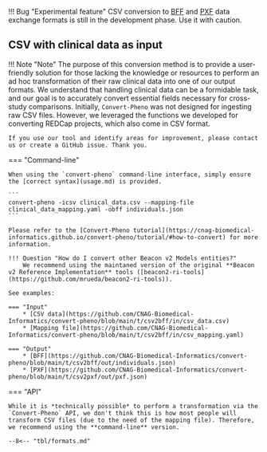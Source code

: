 !!! Bug "Experimental feature"
    CSV conversion to [BFF](bff.md) and [PXF](pxf.md) data exchange formats is still in the development phase. Use it with caution.

## CSV with clinical data as input

!!! Note "Note"
    The purpose of this conversion method is to provide a user-friendly solution for those lacking the knowledge or resources to perform an ad hoc transformation of their raw clinical data into one of our output formats. We understand that handling clinical data can be a formidable task, and our goal is to accurately convert essential fields necessary for cross-study comparisons. Initially, `Convert-Pheno` was not designed for ingesting raw CSV files. However, we leveraged the functions we developed for converting REDCap projects, which also come in CSV format.

    If you use our tool and identify areas for improvement, please contact us or create a GitHub issue. Thank you.

=== "Command-line"

    When using the `convert-pheno` command-line interface, simply ensure the [correct syntax](usage.md) is provided.
    
    ```
    convert-pheno -icsv clinical_data.csv --mapping-file clinical_data_mapping.yaml -obff individuals.json
    ```

    Please refer to the [Convert-Pheno tutorial](https://cnag-biomedical-informatics.github.io/convert-pheno/tutorial/#how-to-convert) for more information.
    
    !!! Question "How do I convert other Beacon v2 Models entities?"
        We recommend using the maintaned version of the original **Beacon v2 Reference Implementation** tools ([beacon2-ri-tools](https://github.com/mrueda/beacon2-ri-tools)).
    
    See examples:
    
    === "Input"
        * [CSV data](https://github.com/CNAG-Biomedical-Informatics/convert-pheno/blob/main/t/csv2bff/in/csv_data.csv)
        * [Mapping file](https://github.com/CNAG-Biomedical-Informatics/convert-pheno/blob/main/t/csv2bff/in/csv_mapping.yaml)
    
    === "Output"
        * [BFF](https://github.com/CNAG-Biomedical-Informatics/convert-pheno/blob/main/t/csv2bff/out/individuals.json)
        * [PXF](https://github.com/CNAG-Biomedical-Informatics/convert-pheno/blob/main/t/csv2pxf/out/pxf.json)
    
=== "API"

    While it is *technically possible* to perform a transformation via the `Convert-Pheno` API, we don't think this is how most people will transform CSV files (due to the need of the mapping file). Therefore, we recommend using the **command-line** version.

    --8<-- "tbl/formats.md"
